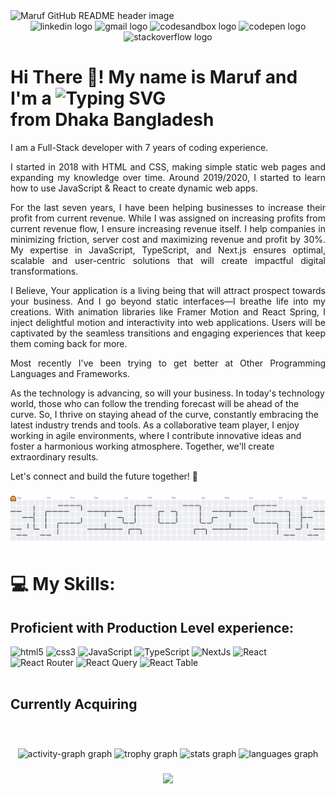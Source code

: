 <img src="./public/banner.avif" alt="Maruf GitHub README header image">

<div align="center">
  <img src="https://img.shields.io/static/v1?message=LinkedIn&logo=linkedin&label=&color=0077B5&logoColor=white&labelColor=&style=for-the-badge" height="35" alt="linkedin logo"  />
  <img src="https://img.shields.io/static/v1?message=Gmail&logo=gmail&label=&color=D14836&logoColor=white&labelColor=&style=for-the-badge" height="35" alt="gmail logo"  />
  <img src="https://img.shields.io/static/v1?message=Codesandbox&logo=codesandbox&label=&color=040404&logoColor=DBDBDB&labelColor=&style=for-the-badge" height="35" alt="codesandbox logo"  />
  <img src="https://img.shields.io/static/v1?message=Codepen&logo=codepen&label=&color=000000&logoColor=white&labelColor=&style=for-the-badge" height="35" alt="codepen logo"  />
  <img src="https://img.shields.io/static/v1?message=Stackoverflow&logo=stackoverflow&label=&color=FE7A16&logoColor=white&labelColor=&style=for-the-badge" height="35" alt="stackoverflow logo"  />
</div>

<h1> Hi There 👋! My name is Maruf and I'm a <img src="https://readme-typing-svg.demolab.com?font=&weight=700&size=28&pause=1000&color=000000&width=800&lines=ReactJs+Frontend+Developer;React+Native+Mobile+App+Developer;NodeJs+Back-End+Developer;NextJs+Scalable+Frontend+Engineer;NestJs+Microservice+OOP+Back-End+Architecture" alt="Typing SVG" /> <br/>
from Dhaka Bangladesh</h1>

<p align="justify">I am a Full-Stack developer with 7 years of coding experience.</p>

<p align="justify">I started in 2018 with HTML and CSS, making simple static web pages and expanding my knowledge over time. Around 2019/2020, I started to learn how to use JavaScript &amp; React to create dynamic web apps.</p>

<p align="justify">For the last seven years, I have been helping businesses to increase their profit from current revenue. While I was assigned on increasing profits from current revenue flow, I ensure increasing revenue itself. I help companies in minimizing friction, server cost and maximizing revenue and profit by 30%. My expertise in JavaScript, TypeScript, and Next.js ensures optimal, scalable and user-centric solutions that will create impactful digital transformations.</p>

<p align="justify">I Believe, Your application is a living being that will attract prospect towards your business. And I go beyond static interfaces—I breathe life into my creations. With animation libraries like Framer Motion and React Spring, I inject delightful motion and interactivity into web applications. Users will be captivated by the seamless transitions and engaging experiences that keep them coming back for more.</p>

<p align="justify">Most recently I've been trying to get better at Other Programming Languages and Frameworks.</p>

As the technology is advancing, so will your business. In today's technology world, those who can follow the trending forecast will be ahead of the curve. So, I thrive on staying ahead of the curve, constantly embracing the latest industry trends and tools. As a collaborative team player, I enjoy working in agile environments, where I contribute innovative ideas and foster a harmonious working atmosphere. Together, we'll create extraordinary results.

Let's connect and build the future together! 🌟

###

<picture>
  <source media="(prefers-color-scheme: dark)" srcset="https://raw.githubusercontent.com/malinjr07/malinjr07/output/pacman-contribution-graph-dark.svg">
  <source media="(prefers-color-scheme: light)" srcset="https://raw.githubusercontent.com/malinjr07/malinjr07/output/pacman-contribution-graph.svg">
  <img alt="pacman contribution graph" src="https://raw.githubusercontent.com/malinjr07/malinjr07/output/pacman-contribution-graph.svg">
</picture>

# 💻 My Skills:

## Proficient with Production Level experience:

<div align="left">
  <img alt="html5" src="https://img.shields.io/badge/HTML5-E34F26?style=for-the-badge&logo=html5&logoColor=white"/>  <img alt="css3" src="https://img.shields.io/badge/CSS3-1572B6?style=for-the-badge&logo=css3&logoColor=white"/>  <img alt="JavaScript" src="https://img.shields.io/badge/JavaScript-323330?style=for-the-badge&logo=javascript&logoColor=F7DF1E"/>  <img alt="TypeScript" src="https://img.shields.io/badge/TypeScript-007ACC?style=for-the-badge&logo=typescript&logoColor=white"/>  <img alt="NextJs" src="https://img.shields.io/badge/next%20js-000000?style=for-the-badge&logo=nextdotjs&logoColor=white"/>  <img alt="React" src="https://img.shields.io/badge/React-20232A?style=for-the-badge&logo=react&logoColor=61DAFB"/>  <img alt="React Router" src="https://img.shields.io/badge/React_Router-CA4245?style=for-the-badge&logo=react-router&logoColor=white"/>  <img alt="React Query" src="https://img.shields.io/badge/React_Query-FF4154?style=for-the-badge&logo=ReactQuery&logoColor=white"/>  <img alt="React Table" src="https://img.shields.io/badge/react%20table-FF4154?style=for-the-badge&logo=react%20table&logoColor=white"/>  <img alt="" src="https://img.shields.io/badge/Redux-593D88?style=for-the-badge&logo=redux&logoColor=white"/>  <img alt="" src="https://img.shields.io/badge/Redux%20saga-86D46B?style=for-the-badge&logo=redux%20saga&logoColor=999999"/>  <img alt="" src="https://img.shields.io/badge/remix-000000?style=for-the-badge&logo=remix&logoColor=white"/>  <img alt="" src="https://img.shields.io/badge/Sass-CC6699?style=for-the-badge&logo=sass&logoColor=white"/>  <img alt="" src="https://img.shields.io/badge/shadcn%2Fui-000000?style=for-the-badge&logo=shadcnui&logoColor=white"/>  <img alt="" src="https://img.shields.io/badge/storybook-FF4785?style=for-the-badge&logo=storybook&logoColor=white"/>  <img alt="" src="https://img.shields.io/badge/strapi-2F2E8B?style=for-the-badge&logo=strapi&logoColor=white"/>  <img alt="" src="https://img.shields.io/badge/sanity-F03E2F?style=for-the-badge&logo=sanity&logoColor=white"/>  <img alt="" src="https://img.shields.io/badge/SWC-282828?style=for-the-badge&logo=swc&logoColor=F8C457"/>  <img alt="" src="https://img.shields.io/badge/Tailwind_CSS-38B2AC?style=for-the-badge&logo=tailwind-css&logoColor=white"/>  <img alt="" src="https://img.shields.io/badge/Vite-B73BFE?style=for-the-badge&logo=vite&logoColor=FFD62E"/>  <img alt="" src="https://img.shields.io/badge/Webpack-8DD6F9?style=for-the-badge&logo=Webpack&logoColor=white"/>  <img alt="" src="https://img.shields.io/badge/Xampp-F37623?style=for-the-badge&logo=xampp&logoColor=white"/>  <img alt="" src="https://img.shields.io/badge/Yarn-2C8EBB?style=for-the-badge&logo=yarn&logoColor=white"/>  <img alt="" src="https://img.shields.io/badge/Cloudinary-3448C5?style=for-the-badge&logo=Cloudinary&logoColor=white"/>  <img alt="" src="https://img.shields.io/badge/GitHub_Actions-2088FF?style=for-the-badge&logo=github-actions&logoColor=white"/>  <img alt="" src="https://img.shields.io/badge/Twilio-F22F46?style=for-the-badge&logo=Twilio&logoColor=white"/>  <img alt="" src="https://img.shields.io/badge/Vercel-000000?style=for-the-badge&logo=vercel&logoColor=white"/>  <img alt="" src="https://img.shields.io/badge/Amazon%20DynamoDB-4053D6?style=for-the-badge&logo=Amazon%20DynamoDB&logoColor=white"/>  <img alt="" src="https://img.shields.io/badge/Amazon%20RDS-527FFF?style=for-the-badge&logo=amazon-rds&logoColor=white"/>  <img alt="" src="https://img.shields.io/badge/Elastic_Search-005571?style=for-the-badge&logo=elasticsearch&logoColor=white"/>  <img alt="" src="https://img.shields.io/badge/MariaDB-003545?style=for-the-badge&logo=mariadb&logoColor=white"/>  <img alt="" src="https://img.shields.io/badge/Microsoft%20SQL%20Server-CC2927?style=for-the-badge&logo=microsoft%20sql%20server&ogoColor=white"/>
  <img alt="" src="https://img.shields.io/badge/MongoDB-4EA94B?style=for-the-badge&logo=mongodb&logoColor=white"/>  <img alt="" src="https://img.shields.io/badge/MySQL-005C84?style=for-the-badge&logo=mysql&logoColor=white"/>  <img alt="" src="https://img.shields.io/badge/Sqlite-003B57?style=for-the-badge&logo=sqlite&logoColor=white"/>  <img alt="" src="https://img.shields.io/badge/PostgreSQL-316192?style=for-the-badge&logo=postgresql&logoColor=white"/>  <img alt="" src="https://img.shields.io/badge/Supabase-181818?style=for-the-badge&logo=supabase&logoColor=white"/>  <img alt="" src="https://img.shields.io/badge/Adobe%20Illustrator-FF9A00?style=for-the-badge&logo=adobe%20illustrator&logoColor=white"/>  <img alt="" src="https://img.shields.io/badge/Adobe%20Photoshop-31A8FF?style=for-the-badge&logo=Adobe%20Photoshop&logoColor=black"/>  <img alt="" src="https://img.shields.io/badge/Adobe%20Premiere%20Pro-9999FF?style=for-the-badge&logo=Adobe%20Premiere%20Pro&logoColor=white"/
  <img alt="" src="https://img.shields.io/badge/Adobe%20XD-470137?style=for-the-badge&logo=Adobe%20XD&logoColor=#FF61F6"/>  <img alt="" src="https://img.shields.io/badge/Figma-F24E1E?style=for-the-badge&logo=figma&logoColor=white"/>  <img alt="" src="https://img.shields.io/badge/Sketch-FFB387?style=for-the-badge&logo=sketch&logoColor=black"/>  <img alt="" src="https://img.shields.io/badge/Unsplash-000000?style=for-the-badge&logo=Unsplash&logoColor=white"/>  <img alt="" src="https://img.shields.io/badge/Coursera-0056D2?style=for-the-badge&logo=Coursera&logoColor=white"/>  
  <img alt="" src="https://img.shields.io/badge/Ant%20Design-1890FF?style=for-the-badge&logo=antdesign&logoColor=white"/>
  <img alt="" src="https://img.shields.io/badge/Apollo%20GraphQL-311C87?&style=for-the-badge&logo=Apollo%20GraphQL&logoColor=white"/>
  <img alt="" src="https://img.shields.io/badge/axios-671ddf?&style=for-the-badge&logo=axios&logoColor=white"/>
  <img alt="" src="https://img.shields.io/badge/Bootstrap-563D7C?style=for-the-badge&logo=bootstrap&logoColor=white"/>
  <img alt="" src="https://img.shields.io/badge/Chakra--UI-319795?style=for-the-badge&logo=chakra-ui&logoColor=white"/>
  <img alt="" src="https://img.shields.io/badge/Cypress-17202C?style=for-the-badge&logo=cypress&logoColor=white"/>
  <img alt="" src="https://img.shields.io/badge/contentful-2478CC?style=for-the-badge&logo=contentful&logoColor=white"/>
  <img alt="" src="https://img.shields.io/badge/d3%20js-F9A03C?style=for-the-badge&logo=d3.js&logoColor=white"/>
  <img alt="" src="https://img.shields.io/badge/daisyUI-1ad1a5?style=for-the-badge&logo=daisyui&logoColor=white"/>
  <img alt="" src="https://img.shields.io/badge/Docker-2CA5E0?style=for-the-badge&logo=docker&logoColor=white"/>
  <img alt="" src="https://img.shields.io/badge/firebase-ffca28?style=for-the-badge&logo=firebase&logoColor=black"/>
  <img alt="" src="https://img.shields.io/badge/GraphQl-E10098?style=for-the-badge&logo=graphql&logoColor=white"/>
  <img alt="" src="https://img.shields.io/badge/GSAP-93CF2B?style=for-the-badge&logo=greensock&logoColor=white"/>
  <img alt="" src="https://img.shields.io/badge/Jest-C21325?style=for-the-badge&logo=jest&logoColor=white"/>
  <img alt="" src="https://img.shields.io/badge/Jest-C21325?style=for-the-badge&logo=jest&logoColor=white"/>
  <img alt="" src="https://img.shields.io/badge/Material%20UI-007FFF?style=for-the-badge&logo=mui&logoColor=white"/>
  <img alt="" src="https://img.shields.io/badge/Mocha-8D6748?style=for-the-badge&logo=Mocha&logoColor=white"/>
  <img alt="" src="https://img.shields.io/badge/nestjs-E0234E?style=for-the-badge&logo=nestjs&logoColor=white"/>
  <img alt="" src="https://img.shields.io/badge/next%20js-000000?style=for-the-badge&logo=nextdotjs&logoColor=white"/>
  <img alt="" src="https://img.shields.io/badge/Node%20js-339933?style=for-the-badge&logo=nodedotjs&logoColor=white"/>
  <img alt="" src="https://img.shields.io/badge/Postman-FF6C37?style=for-the-badge&logo=Postman&logoColor=white"/>
  <img alt="" src=""/>
  </div>

## Currently Acquiring

<div align="left">
  <img alt="" src="https://img.shields.io/badge/Spring_Boot-6DB33F?style=for-the-badge&logo=spring-boot&logoColor=white"/>  <img alt="" src="https://img.shields.io/badge/Spring-6DB33F?style=for-the-badge&logo=spring&logoColor=white"/>  <img alt="" src="https://img.shields.io/badge/Svelte-4A4A55?style=for-the-badge&logo=svelte&logoColor=FF3E00"/>  <img alt="" src="https://img.shields.io/badge/SvelteKit-FF3E00?style=for-the-badge&logo=Svelte&logoColor=white"/>  <img alt="" src="https://img.shields.io/badge/ThreeJs-black?style=for-the-badge&logo=three.js&logoColor=white"/>  <img alt="" src="https://img.shields.io/badge/Turborepo-0C0606?style=for-the-badge&logo=turborepo&logoColor=EF4444"/>  <img alt="" src="https://img.shields.io/badge/web3%20js-F16822?style=for-the-badge&logo=web3.js&logoColor=white"/>  <img alt="" src="https://img.shields.io/badge/ChatGPT-74aa9c?style=for-the-badge&logo=openai&logoColor=white"/>  <img alt="" src="https://img.shields.io/badge/langchain-1C3C3C?style=for-the-badge&logo=langchain&logoColor=white"/>  <img alt="" src="https://img.shields.io/badge/PyTorch-EE4C2C?style=for-the-badge&logo=pytorch&logoColor=white"/>  <img alt="" src="https://img.shields.io/badge/TensorFlow-FF6F00?style=for-the-badge&logo=tensorflow&logoColor=white"/>  <img alt="" src="https://img.shields.io/badge/Blockchain.com-121D33?logo=blockchaindotcom&logoColor=fff&style=for-the-badge"/>  <img alt="" src="https://img.shields.io/badge/hyperledger-2F3134?style=for-the-badge&logo=hyperledger&logoColor=white"/>  <img alt="" src="https://img.shields.io/badge/OpenZeppelin-4E5EE4?logo=OpenZeppelin&logoColor=fff&style=for-the-badge"/>  <img alt="" src="https://img.shields.io/badge/Amazon_Web_Services-FF9900?style=for-the-badge&logo=amazonwebservices&logoColor=white"/>  <img alt="" src="https://img.shields.io/badge/Azure_DevOps-0078D7?style=for-the-badge&logo=azure-devops&logoColor=white"/>  <img alt="" src="https://img.shields.io/badge/Azure_Functions-0062AD?style=for-the-badge&logo=azure-functions&logoColor=white"/>  <img alt="" src="https://img.shields.io/badge/Cloudflare-F38020?style=for-the-badge&logo=Cloudflare&logoColor=white"/>  <img alt="" src="https://img.shields.io/badge/Cloudflare%20Pages-F38020?style=for-the-badge&logo=Cloudflare%20Pages&logoColor=white"/>  <img alt="" src="https://img.shields.io/badge/Google_Cloud-4285F4?style=for-the-badge&logo=google-cloud&logoColor=white"/>  <img alt="" src="https://img.shields.io/badge/Heroku-430098?style=for-the-badge&logo=heroku&logoColor=white"/>  <img alt="" src="https://img.shields.io/badge/Jenkins-49728B?style=for-the-badge&logo=jenkins&logoColor=white"/>  <img alt="" src="https://img.shields.io/badge/Kubernetes-3069DE?style=for-the-badge&logo=kubernetes&logoColor=white"/>  <img alt="" src="https://img.shields.io/badge/microsoft%20azure-0089D6?style=for-the-badge&logo=microsoft-azure&logoColor=white"/>  <img alt="" src="https://img.shields.io/badge/Netlify-00C7B7?style=for-the-badge&logo=netlify&logoColor=white"/>  <img alt="" src="https://img.shields.io/badge/Terraform-7B42BC?style=for-the-badge&logo=terraform&logoColor=white"/>  <img alt="" src="https://img.shields.io/badge/Ethereum-3C3C3D?style=for-the-badge&logo=Ethereum&logoColor=white"/>  <img alt="" src="https://img.shields.io/badge/polkadot-E6007A?style=for-the-badge&logo=polkadot&logoColor=000"/>  <img alt="" src="https://img.shields.io/badge/Solana-000?style=for-the-badge&logo=Solana&logoColor=9945FF"/>  <img alt="" src="https://img.shields.io/badge/tether-168363?style=for-the-badge&logo=tether&logoColor=white"/>  <img alt="" src="https://img.shields.io/badge/Zcash-F4B728?style=for-the-badge&logo=zcash&logoColor=000"/>  <img alt="" src="https://img.shields.io/badge/dogecoin-C2A633?style=for-the-badge&logo=dogecoin&logoColor=white"/>  <img alt="" src="https://img.shields.io/badge/Binance-FCD535?style=for-the-badge&logo=binance&logoColor=000"/>  <img alt="" src="https://img.shields.io/badge/rabbitmq-%23FF6600.svg?&style=for-the-badge&logo=rabbitmq&logoColor=white"/>  <img alt="" src="https://img.shields.io/badge/redis-%23DD0031.svg?&style=for-the-badge&logo=redis&logoColor=white"/>
  <img alt="" src="https://img.shields.io/badge/Angular-DD0031?style=for-the-badge&logo=angular&logoColor=white"/>
  <img alt="" src="https://img.shields.io/badge/Apache_Kafka-231F20?style=for-the-badge&logo=apache-kafka&logoColor=white"/>
  <img alt="" src="https://img.shields.io/badge/Astro-0C1222?style=for-the-badge&logo=astro&logoColor=FDFDFE"/>
  <img alt="" src="https://img.shields.io/badge/chai-A30701?style=for-the-badge&logo=chai&logoColor=white"/>
  <img alt="" src="https://img.shields.io/badge/Chart%20js-FF6384?style=for-the-badge&logo=chartdotjs&logoColor=white"/>
  <img alt="" src="https://img.shields.io/badge/Django-092E20?style=for-the-badge&logo=django&logoColor=green"/>
  <img alt="" src="https://img.shields.io/badge/django%20rest-ff1709?style=for-the-badge&logo=django&logoColor=white"/>
  <img alt="" src="https://img.shields.io/badge/ember%20js-E04E39?style=for-the-badge&logo=emberdotjs&logoColor=white"/>
  <img alt="" src="https://img.shields.io/badge/Express%20js-000000?style=for-the-badge&logo=express&logoColor=white"/>
  <img alt="" src="https://img.shields.io/badge/fastapi-109989?style=for-the-badge&logo=FASTAPI&logoColor=white"/>
  <img alt="" src="https://img.shields.io/badge/Gatsby-663399?style=for-the-badge&logo=gatsby&logoColor=white"/>
  <img alt="" src="https://img.shields.io/badge/Interact%20Js-2599ED?style=for-the-badge&logo=interactjs&logoColor=white"/>
  <img alt="" src="https://img.shields.io/badge/Jasmine-8A4182?style=for-the-badge&logo=Jasmine&logoColor=white"/>
  <img alt="" src="https://img.shields.io/badge/nuxt%20js-00C58E?style=for-the-badge&logo=nuxtdotjs&logoColor=white"/>
  <img alt="" src="https://img.shields.io/badge/Playwright-45ba4b?style=for-the-badge&logo=Playwright&logoColor=white"/>
  <img alt="" src="https://img.shields.io/badge/Rust-000000?style=for-the-badge&logo=rust&logoColor=white"/>
  <img alt="" src="https://img.shields.io/badge/Selenium-43B02A?style=for-the-badge&logo=Selenium&logoColor=white"/>
  <img alt="" src="https://img.shields.io/badge/Puppeteer-40B5A4?style=for-the-badge&logo=Puppeteer&logoColor=white"/>
  <img alt="" src="https://img.shields.io/badge/shadcn%2Fui-000000?style=for-the-badge&logo=shadcnui&logoColor=white"/>
  <img alt="" src="https://img.shields.io/badge/shopify-8DB543?style=for-the-badge&logo=Shopify&logoColor=white"/>
  <img alt="" src="https://img.shields.io/badge/Solid%20JS-2C4F7C?style=for-the-badge&logo=solid&logoColor=white"/>
  <img alt="" src="https://img.shields.io/badge/Spring-6DB33F?style=for-the-badge&logo=spring&logoColor=white"/>
  <img alt="" src="https://img.shields.io/badge/Spring-6DB33F?style=for-the-badge&logo=spring&logoColor=white"/>
  <img alt="" src="https://img.shields.io/badge/Spring-6DB33F?style=for-the-badge&logo=spring&logoColor=white"/>
  <img alt="" src="https://img.shields.io/badge/strapi-2F2E8B?style=for-the-badge&logo=strapi&logoColor=white"/>
  <img alt="" src="https://img.shields.io/badge/sanity-F03E2F?style=for-the-badge&logo=sanity&logoColor=white"/>
  <img alt="" src="https://img.shields.io/badge/styled--components-DB7093?style=for-the-badge&logo=styled-components&logoColor=white"/>
  <img alt="" src="https://img.shields.io/badge/Svelte-4A4A55?style=for-the-badge&logo=svelte&logoColor=FF3E00"/>
  <img alt="" src="https://img.shields.io/badge/SvelteKit-FF3E00?style=for-the-badge&logo=Svelte&logoColor=white"/>
  <img alt="" src="https://img.shields.io/badge/Swagger-85EA2D?style=for-the-badge&logo=Swagger&logoColor=white"/>
  <img alt="" src="https://img.shields.io/badge/SWC-282828?style=for-the-badge&logo=swc&logoColor=F8C457"/>
  <img alt="" src="https://img.shields.io/badge/Tailwind_CSS-38B2AC?style=for-the-badge&logo=tailwind-css&logoColor=white"/>
  <img alt="" src="https://img.shields.io/badge/ThreeJs-black?style=for-the-badge&logo=three.js&logoColor=white"/>
  <img alt="" src="https://img.shields.io/badge/Turborepo-0C0606?style=for-the-badge&logo=turborepo&logoColor=EF4444"/>
  <img alt="" src="https://img.shields.io/badge/web3%20js-F16822?style=for-the-badge&logo=web3.js&logoColor=white"/>
  <img alt="" src="https://img.shields.io/badge/C%23-239120?style=for-the-badge&logo=csharp&logoColor=white"/>
  <img alt="" src="https://img.shields.io/badge/C%2B%2B-00599C?style=for-the-badge&logo=c%2B%2B&logoColor=white"/>
  <img alt="" src="https://img.shields.io/badge/CSS3-1572B6?style=for-the-badge&logo=css3&logoColor=white"/>
  <img alt="" src="https://img.shields.io/badge/HTML5-E34F26?style=for-the-badge&logo=html5&logoColor=white"/>
  <img alt="" src="https://img.shields.io/badge/JavaScript-323330?style=for-the-badge&logo=javascript&logoColor=F7DF1E"/>
  <img alt="" src="https://img.shields.io/badge/Python-FFD43B?style=for-the-badge&logo=python&logoColor=blue"/>
  <img alt="" src="https://img.shields.io/badge/Solidity-e6e6e6?style=for-the-badge&logo=solidity&logoColor=black"/>
  <img alt="" src="https://img.shields.io/badge/TypeScript-007ACC?style=for-the-badge&logo=typescript&logoColor=white"/>
  <img alt="" src="https://img.shields.io/badge/TensorFlow-FF6F00?style=for-the-badge&logo=TensorFlow&logoColor=white"/>
  <img alt="" src="https://img.shields.io/badge/eslint-3A33D1?style=for-the-badge&logo=eslint&logoColor=white"/>
  <img alt="" src="https://img.shields.io/badge/prettier-1A2C34?style=for-the-badge&logo=prettier&logoColor=F7BA3E"/>
  <img alt="" src="https://img.shields.io/badge/SonarLint-CB2029?style=for-the-badge&logo=sonarlint&logoColor=white"/>
  <img alt="" src="https://img.shields.io/badge/React_Native-20232A?style=for-the-badge&logo=react&logoColor=61DAFB"/>
  <img alt="" src="https://img.shields.io/badge/Hibernate-59666C?style=for-the-badge&logo=Hibernate&logoColor=white"/>
  <img alt="" src="https://img.shields.io/badge/Prisma-3982CE?style=for-the-badge&logo=Prisma&logoColor=white"/>
  <img alt="" src="https://img.shields.io/badge/Sequelize-52B0E7?style=for-the-badge&logo=Sequelize&logoColor=white"/>
  <img alt="" src="https://img.shields.io/badge/typeorm-FE0803?style=for-the-badge&logo=typeorm&logoColor=white"/>
  <img alt="" src="https://img.shields.io/badge/Android-3DDC84?style=for-the-badge&logo=android&logoColor=white"/>
  <img alt="" src="https://img.shields.io/badge/Debian-A81D33?style=for-the-badge&logo=debian&logoColor=white"/>
  <img alt="" src="https://img.shields.io/badge/iOS-000000?style=for-the-badge&logo=ios&logoColor=white"/>
  <img alt="" src="https://img.shields.io/badge/Ubuntu-E95420?style=for-the-badge&logo=ubuntu&logoColor=white"/>
  <img alt="" src="https://img.shields.io/badge/mac%20os-000000?style=for-the-badge&logo=apple&logoColor=white"/>
  <img alt="" src="https://img.shields.io/badge/Windows-0078D6?style=for-the-badge&logo=windows&logoColor=white"/>
  <img alt="" src="https://img.shields.io/badge/-LeetCode-FFA116?style=for-the-badge&logo=LeetCode&logoColor=black"/>
  <img alt="" src="https://img.shields.io/badge/Portfolio-255E63?style=for-the-badge&logo=About.me&logoColor=white"/>
  <img alt="" src="https://img.shields.io/badge/Metabase-509EE3?style=for-the-badge&logo=metabase&logoColor=fff"/>
  <img alt="" src="https://img.shields.io/badge/New Relic-1CE783?style=for-the-badge&logo=newrelic&logoColor=white"/>
  <img alt="" src="https://img.shields.io/badge/Prometheus-000000?style=for-the-badge&logo=prometheus&labelColor=000000"/>
  <img alt="" src="https://img.shields.io/badge/GIT-E44C30?style=for-the-badge&logo=git&logoColor=white"/>
  <img alt="" src="https://img.shields.io/badge/homebrew-FBB040?style=for-the-badge&logo=homebrew&logoColor=white"/>
  <img alt="" src="https://img.shields.io/badge/powershell-5391FE?style=for-the-badge&logo=powershell&logoColor=white"/>
  <img alt="" src="https://img.shields.io/badge/Zsh-F15A24?style=for-the-badge&logo=Zsh&logoColor=white"/>
  <img alt="" src="https://img.shields.io/badge/Docker%20Compose-2496ED?style=for-the-badge&logo=docker&logoColor=white"/>
  <img alt="" src="https://img.shields.io/badge/Github%20Actions-282a2e?style=for-the-badge&logo=githubactions&logoColor=367cfe"/>
  <img alt="" src="https://img.shields.io/badge/Jenkins-D24939?style=for-the-badge&logo=Jenkins&logoColor=white"/>
  <img alt="" src="https://img.shields.io/badge/Jenkins-D24939?style=for-the-badge&logo=Jenkins&logoColor=white"/>
  <img alt="" src="https://img.shields.io/badge/Sentry-black?style=for-the-badge&logo=Sentry&logoColor=#362D59"/>
  <img alt="" src=""/>

 <!-- https://img.shields.io/badge/AngelList-000000?style=for-the-badge&logo=AngelList&logoColor=white
	https://img.shields.io/badge/Toptal-3863A0?style=for-the-badge&logo=Toptal&logoColor=white
-->
</div>

###

<div align="center">
    <img src="https://github-readme-activity-graph.vercel.app/graph?username=malinjr07&radius=16&theme=react&area=true&order=5" height="300" alt="activity-graph graph"  />
  <img src="https://github-profile-trophy.vercel.app?username=malinjr07&theme=dracula&column=-1&row=1&margin-w=8&margin-h=8&no-bg=false&no-frame=false&order=4" height="150" alt="trophy graph"  />
  <img src="https://github-readme-stats.vercel.app/api?username=malinjr07&hide_title=false&hide_rank=false&show_icons=true&include_all_commits=true&count_private=true&disable_animations=false&theme=dracula&locale=en&hide_border=false&order=1" height="150" alt="stats graph"  />
  <img src="https://github-readme-stats.vercel.app/api/top-langs?username=malinjr07&locale=en&hide_title=false&layout=compact&card_width=320&langs_count=5&theme=dracula&hide_border=false&order=2" height="150" alt="languages graph"  />
</div>

###

###

<div align="center">
  <img src="https://profile-counter.glitch.me/malinjr07/count.svg?"  />
</div>

###

